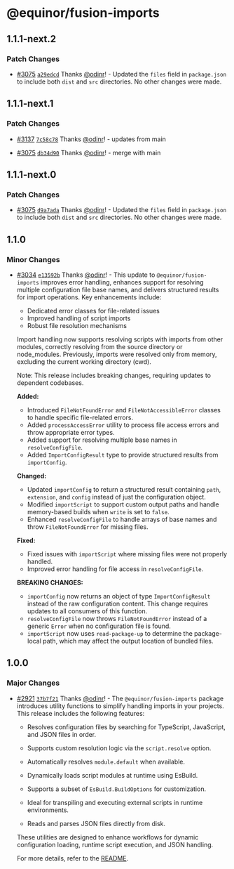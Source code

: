 # @equinor/fusion-imports

## 1.1.1-next.2

### Patch Changes

- [#3075](https://github.com/equinor/fusion-framework/pull/3075) [`a29edcd`](https://github.com/equinor/fusion-framework/commit/a29edcdaa36c9f987f08101fc711ef036417a960) Thanks [@odinr](https://github.com/odinr)! - Updated the `files` field in `package.json` to include both `dist` and `src` directories. No other changes were made.

## 1.1.1-next.1

### Patch Changes

- [#3137](https://github.com/equinor/fusion-framework/pull/3137) [`7c58c78`](https://github.com/equinor/fusion-framework/commit/7c58c7868c66b1fc0f720b4ed13d39e0fe505461) Thanks [@odinr](https://github.com/odinr)! - updates from main

- [#3075](https://github.com/equinor/fusion-framework/pull/3075) [`db34d90`](https://github.com/equinor/fusion-framework/commit/db34d9003d64e4c7cb46cf0c95f0c7a0e7587128) Thanks [@odinr](https://github.com/odinr)! - merge with main

## 1.1.1-next.0

### Patch Changes

- [#3075](https://github.com/equinor/fusion-framework/pull/3075) [`d9a7ada`](https://github.com/equinor/fusion-framework/commit/d9a7ada786bfac3a0714f38c1379b5aac09a0f71) Thanks [@odinr](https://github.com/odinr)! - Updated the `files` field in `package.json` to include both `dist` and `src` directories. No other changes were made.

## 1.1.0

### Minor Changes

- [#3034](https://github.com/equinor/fusion-framework/pull/3034) [`e13592b`](https://github.com/equinor/fusion-framework/commit/e13592b8437914b36b9ea163affb5425c6372b38) Thanks [@odinr](https://github.com/odinr)! - This update to `@equinor/fusion-imports` improves error handling, enhances support for resolving multiple configuration file base names, and delivers structured results for import operations. Key enhancements include:

  - Dedicated error classes for file-related issues
  - Improved handling of script imports
  - Robust file resolution mechanisms

  Import handling now supports resolving scripts with imports from other modules, correctly resolving from the source directory or node_modules. Previously, imports were resolved only from memory, excluding the current working directory (cwd).

  Note: This release includes breaking changes, requiring updates to dependent codebases.

  **Added:**

  - Introduced `FileNotFoundError` and `FileNotAccessibleError` classes to handle specific file-related errors.
  - Added `processAccessError` utility to process file access errors and throw appropriate error types.
  - Added support for resolving multiple base names in `resolveConfigFile`.
  - Added `ImportConfigResult` type to provide structured results from `importConfig`.

  **Changed:**

  - Updated `importConfig` to return a structured result containing `path`, `extension`, and `config` instead of just the configuration object.
  - Modified `importScript` to support custom output paths and handle memory-based builds when `write` is set to `false`.
  - Enhanced `resolveConfigFile` to handle arrays of base names and throw `FileNotFoundError` for missing files.

  **Fixed:**

  - Fixed issues with `importScript` where missing files were not properly handled.
  - Improved error handling for file access in `resolveConfigFile`.

  **BREAKING CHANGES:**

  - `importConfig` now returns an object of type `ImportConfigResult` instead of the raw configuration content. This change requires updates to all consumers of this function.
  - `resolveConfigFile` now throws `FileNotFoundError` instead of a generic `Error` when no configuration file is found.
  - `importScript` now uses `read-package-up` to determine the package-local path, which may affect the output location of bundled files.

## 1.0.0

### Major Changes

- [#2921](https://github.com/equinor/fusion-framework/pull/2921) [`37b7f21`](https://github.com/equinor/fusion-framework/commit/37b7f21b6c8742be5e92e54ec1faa8eaba61e2a6) Thanks [@odinr](https://github.com/odinr)! - The `@equinor/fusion-imports` package introduces utility functions to simplify handling imports in your projects. This release includes the following features:

  - Resolves configuration files by searching for TypeScript, JavaScript, and JSON files in order.
  - Supports custom resolution logic via the `script.resolve` option.
  - Automatically resolves `module.default` when available.

  - Dynamically loads script modules at runtime using EsBuild.
  - Supports a subset of `EsBuild.BuildOptions` for customization.
  - Ideal for transpiling and executing external scripts in runtime environments.

  - Reads and parses JSON files directly from disk.

  These utilities are designed to enhance workflows for dynamic configuration loading, runtime script execution, and JSON handling.

  For more details, refer to the [README](./README.md).
